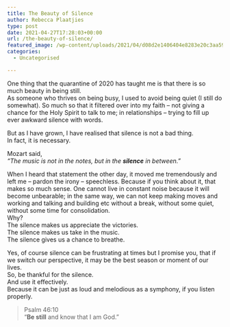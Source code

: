 ```yaml
---
title: The Beauty of Silence
author: Rebecca Plaatjies
type: post
date: 2021-04-27T17:28:03+00:00
url: /the-beauty-of-silence/
featured_image: /wp-content/uploads/2021/04/d08d2e1406404e8283e20c3aa592716b-scaled-1.jpg
categories:
  - Uncategorised

---
```

<figure></figure> 

One thing that the quarantine of 2020 has taught me is that there is so much beauty in being still.  
As someone who thrives on being busy, I used to avoid being quiet (I still do somewhat). So much so that it filtered over into my faith &#8211; not giving a chance for the Holy Spirit to talk to me; in relationships &#8211; trying to fill up ever awkward silence with words.

But as I have grown, I have realised that silence is not a bad thing.  
In fact, it is necessary.

Mozart said,  
_&#8220;The music is not in the notes, but in the **silence** in between.&#8221;_

When I heard that statement the other day, it moved me tremendously and left me &#8211; pardon the irony &#8211; speechless. Because if you think about it, that makes so much sense. One cannot live in constant noise because it will become unbearable; in the same way, we can not keep making moves and working and talking and building etc without a break, without some quiet, without some time for consolidation.  
Why?  
The silence makes us appreciate the victories.  
The silence makes us take in the music.  
The silence gives us a chance to breathe.

Yes, of course silence can be frustrating at times but I promise you, that if we switch our perspective, it may be the best season or moment of our lives.  
So, be thankful for the silence.  
And use it effectively.  
Because it can be just as loud and melodious as a symphony, if you listen properly.

<blockquote class="wp-block-quote is-layout-flow wp-block-quote-is-layout-flow">
  <p>
    Psalm 46:10<br />&#8220;<strong>Be still</strong> and know that I am God.&#8221;
  </p>
</blockquote>